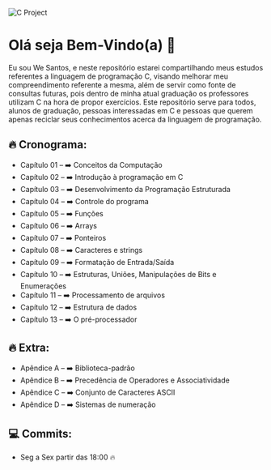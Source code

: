 ![C Project](https://github.com/wal-wizard/Linguagem-C/assets/82295321/1c6e8322-de6e-479e-8de6-3109ecca7eec)

# Olá seja Bem-Vindo(a) :metal:
Eu sou We Santos, e neste repositório estarei compartilhando meus estudos referentes a linguagem de programação C, visando melhorar meu compreendimento referente a mesma, além de servir como fonte de consultas futuras, pois dentro de minha atual graduação os professores utilizam C na hora de propor exercícios. Este repositório serve para todos, alunos de graduação, pessoas interessadas em C e pessoas que querem apenas reciclar seus conhecimentos acerca da linguagem de programação.

## :fire: Cronograma:

- Capítulo 01 – :arrow_right: Conceitos da Computação
- Capítulo 02 – :arrow_right: Introdução à programação em C
- Capítulo 03 – :arrow_right: Desenvolvimento da Programação Estruturada
- Capítulo 04 – :arrow_right: Controle do programa
- Capítulo 05 – :arrow_right: Funções
- Capítulo 06 – :arrow_right: Arrays
- Capítulo 07 – :arrow_right: Ponteiros
- Capítulo 08 – :arrow_right: Caracteres e strings
- Capítulo 09 – :arrow_right: Formatação de Entrada/Saída
- Capítulo 10 – :arrow_right: Estruturas, Uniões, Manipulações de Bits e Enumerações
- Capítulo 11 – :arrow_right: Processamento de arquivos
- Capítulo 12 – :arrow_right: Estrutura de dados
- Capítulo 13 – :arrow_right: O pré-processador
       
## :fire: Extra: 

- Apêndice A – :arrow_right: Biblioteca-padrão
- Apêndice B – :arrow_right: Precedência de Operadores e Associatividade
- Apêndice C – :arrow_right: Conjunto de Caracteres ASCII
- Apêndice D – :arrow_right: Sistemas de numeração  

## :computer: Commits:
- Seg a Sex partir das 18:00 :fire:
